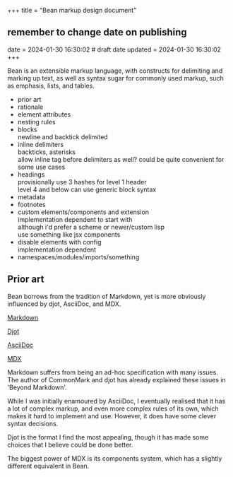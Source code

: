 +++
title = "Bean markup design document"
## remember to change date on publishing
date = 2024-01-30 16:30:02 # draft date
updated = 2024-01-30 16:30:02
+++

Bean is an extensible markup language,
with constructs for delimiting and marking up text,
as well as syntax sugar for commonly used markup,
such as emphasis, lists, and tables.

- prior art
- rationale
- element attributes
- nesting rules
- blocks \
  newline and backtick delimited
- inline delimiters \
  backticks, asterisks \
  allow inline tag before delimiters as well?
  could be quite convenient for some use cases
- headings \
  provisionally use 3 hashes for level 1 header \
  level 4 and below can use generic block syntax
- metadata
- footnotes
- custom elements/components and extension \
  implementation dependent to start with \
  although i'd prefer a scheme or newer/custom lisp \
  use something like jsx components
- disable elements with config \
  implementation dependent
- namespaces/modules/imports/something

## Prior art

Bean borrows from the tradition of Markdown,
yet is more obviously influenced by
djot, AsciiDoc, and MDX.

[Markdown](https://www.markdownguide.org/getting-started/)

[Djot](https://djot.net)

[AsciiDoc](https://asciidoc.org/)

[MDX](https://mdxjs.com/)

Markdown suffers from being
an ad-hoc specification with many issues.
The author of CommonMark and djot
has already explained these issues
in 'Beyond Markdown'.

While I was initially enamoured by AsciiDoc,
I eventually realised that it has a lot of complex markup,
and even more complex rules of its own,
which makes it hard to implement and use.
However, it does have some clever syntax decisions.

Djot is the format I find the most appealing,
though it has made some choices
that I believe could be done better.

The biggest power of MDX is its components system,
which has a slightly different equivalent in Bean.
